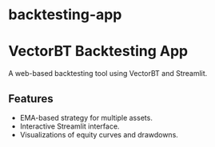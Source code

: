 # backtesting-app
# VectorBT Backtesting App

A web-based backtesting tool using VectorBT and Streamlit.

## Features
- EMA-based strategy for multiple assets.
- Interactive Streamlit interface.
- Visualizations of equity curves and drawdowns.
